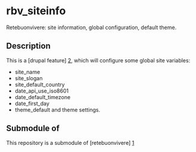 rbv_siteinfo
============
Retebuonvivere: site information, global configuration, default theme.

Description
-----------
This is a [drupal feature] [2], which will configure some global site variables:
* site_name 
* site_slogan 
* site_default_country 
* date_api_use_iso8601
* date_default_timezone 
* date_first_day 
* theme_default and theme settings.

Submodule of
------------
This repository is a submodule of [retebuonvivere] [1]

[1]: https://github.com/fonzy85vr/retebuonvivere
[2]: https://drupal.org/project/features

